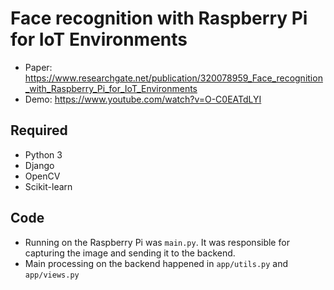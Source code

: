 # Face recognition with Raspberry Pi for IoT Environments

- Paper: https://www.researchgate.net/publication/320078959_Face_recognition_with_Raspberry_Pi_for_IoT_Environments
- Demo: https://www.youtube.com/watch?v=O-C0EATdLYI

## Required

- Python 3
- Django
- OpenCV
- Scikit-learn

## Code

- Running on the Raspberry Pi was `main.py`. It was responsible for capturing the image and sending it to the backend.
- Main processing on the backend happened in `app/utils.py` and `app/views.py`

